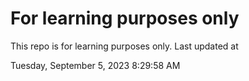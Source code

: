 # For learning purposes only
This repo is for learning purposes only.
Last updated at

Tuesday, September 5, 2023 8:29:58 AM

